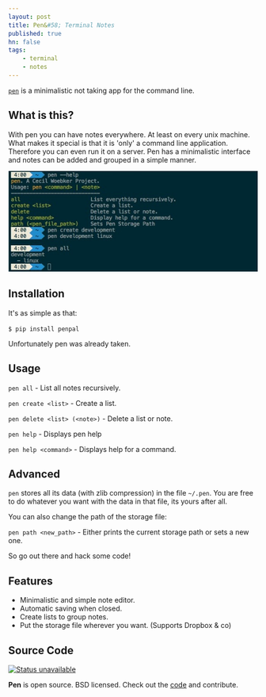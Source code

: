 ```yaml
---
layout: post
title: Pen&#58; Terminal Notes
published: true
hn: false
tags:
    - terminal
    - notes
---
```


[`pen`](https://github.com/cwoebker/pen) is a minimalistic not taking app for the command line.

## What is this? ##

With pen you can have notes everywhere. At least on every unix machine.
What makes it special is that it is 'only' a command line application.
Therefore you can even run it on a server.
Pen has a minimalistic interface and notes can be added and grouped in a simple manner.

<img src="/assets/img/posts/pen.jpg" alt="pen preview" title="Pen" />

## Installation

It's as simple as that:

`$ pip install penpal`

Unfortunately pen was already taken.

## Usage

`pen all` - List all notes recursively.

`pen create <list>` - Create a list.

`pen delete <list> (<note>)` - Delete a list or note.

`pen help` - Displays pen help

`pen help <command>` - Displays help for a command.

## Advanced

`pen` stores all its data (with zlib compression) in the file `~/.pen`.
You are free to do whatever you want with the data in that file,
its yours after all.

You can also change the path of the storage file:

`pen path <new_path>` - Either prints the current storage path or sets a new one.

So go out there and hack some code!

## Features ##

- Minimalistic and simple note editor.
- Automatic saving when closed.
- Create lists to group notes.
- Put the storage file wherever you want. (Supports Dropbox & co)

## Source Code ##

[![Status unavailable](https://secure.travis-ci.org/cwoebker/pen.png?branch=master)](http://travis-ci.org/cwoebker/pen)

**Pen** is open source. BSD licensed. Check out the [code](http://github.com/cwoebker/pen) and contribute.
